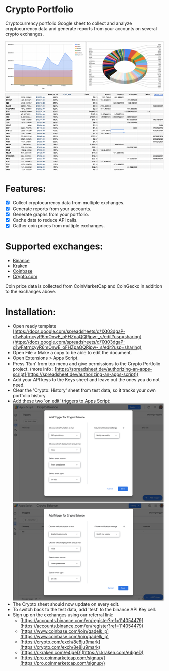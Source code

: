 # Crypto Portfolio

Cryptocurrency portfolio Google sheet to collect and analyze cryptocurrency data and generate reports from your accounts on several crypto exchanges.

![](img/graph1.png)
![](img/graph2.png)

# Features:
- [x] Collect cryptocurrency data from multiple exchanges.
- [x] Generate reports from your accounts.
- [x] Generate graphs from your portfolio.
- [x] Cache data to reduce API calls.
- [x] Gather coin prices from multiple exchanges.

# Supported exchanges:
 - [Binance](https://accounts.binance.com/en/register?ref=114054479)
 - [Kraken](https://r.kraken.com/e4jgeD)
 - [Coinbase](https://www.coinbase.com/join/gadelk_p)
 - [Crypto.com](https://crypto.com/exch/8e8ju9mark)

Coin price data is collected from CoinMarketCap and CoinGecko in addition to the exchanges above.

# Installation:
- Open ready template [https://docs.google.com/spreadsheets/d/1Xt03dgaP-d1wFatrncyyR6mOnwE_oFHZpaQQRjpw-_s/edit?usp=sharing](https://docs.google.com/spreadsheets/d/1Xt03dgaP-d1wFatrncyyR6mOnwE_oFHZpaQQRjpw-_s/edit?usp=sharing)
- Open File > Make a copy to be able to edit the document. 
- Open Extensions >  Apps Script.
- Press 'Run' from top menu and give permissions to the Crypto Portfolio project. (more info : [https://spreadsheet.dev/authorizing-an-apps-script](https://spreadsheet.dev/authorizing-an-apps-script))
- Add your API keys to the Keys sheet and leave out the ones you do not need.
- Clear the 'Crypto: History' sheet from test data, so it tracks your own portfolio history.
- Add these two 'on edit' triggers to Apps Script:
![](img/trigger1.png)
![](img/trigger2.png)
- The Crypto sheet should now update on every edit.
- To switch back to the test data, add 'test' to the binance API Key cell.
- Sign up on the exchanges using our referral link:
    - [https://accounts.binance.com/en/register?ref=114054479](https://accounts.binance.com/en/register?ref=114054479)
    - [https://www.coinbase.com/join/gadelk_p](https://www.coinbase.com/join/gadelk_p)
    - [https://crypto.com/exch/8e8ju9mark](https://crypto.com/exch/8e8ju9mark)
    - [https://r.kraken.com/e4jgeD](https://r.kraken.com/e4jgeD)
    - [https://pro.coinmarketcap.com/signup/](https://pro.coinmarketcap.com/signup/)
